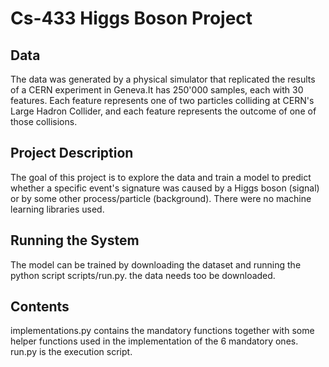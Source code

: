 # Cs-433 Higgs Boson Project
## Data

The data was generated by a physical simulator that replicated the results of a CERN experiment in Geneva.It has 250'000 samples, each with 30 features.
Each feature represents one of two particles colliding at CERN's Large Hadron Collider, and each feature represents the outcome of one of those collisions.  

## Project Description

The goal of this project is to explore the data and train a model to predict whether a specific event's signature was caused by a Higgs boson (signal) or by some other process/particle (background).
There were no machine learning libraries used. 

## Running the System

The model can be trained by downloading the dataset and running the python script scripts/run.py.
the data needs too be downloaded.

## Contents

implementations.py contains the mandatory functions together with some helper functions used in the implementation of the 6 mandatory ones.
run.py is the execution script.